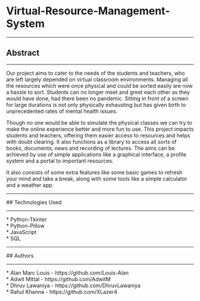 # Virtual-Resource-Management-System
<hr>
<h2> Abstract </h2>
<hr>
Our project aims to cater to the needs of the students and teachers, who are left largely depended on virtual classroom environments. Managing all the resources which were once physical and could be sorted easily are now a hassle to sort. Students can no longer meet and greet each other as they would have done, had there been no pandemic. Sitting in front of a screen for large durations is not only physically exhausting but has given birth to unprecedented rates of mental health issues. 

Though no one would be able to simulate the physical classes we can try to make the online experience better and more fun to use. This project impacts students and teachers, offering them easier access to resources and helps with doubt clearing. It also functions as a library to access all sorts of books, documents, news and recording of lectures. The aims can be achieved by use of simple applications like a graphical interface, a profile system and a portal to important resources. 

It also consists of some extra features like some basic games to refresh your mind and take a break, along with some tools like a simple calculator and a weather app.
<hr>
## Technologies Used 
<hr>
* Python-Tkinter <br>
* Python-Pillow <br>
* JavaScript <br>
* SQL <br>
<hr>
## Authors
<hr>
* Alan Marc Louis - https://github.com/Louis-Alan <br>
* Adwit Mittal - https://github.com/AdwitM <br>
* Dhruv Lawaniya - https://github.com/DhruvLawaniya <br>
* Rahul Khanna - https://github.com/XLazer4 <br>
